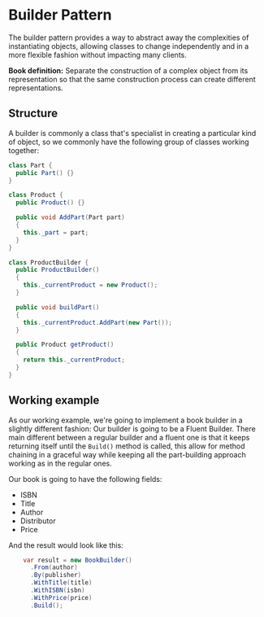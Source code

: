 # Builder Pattern

The builder pattern provides a way to abstract away the complexities of instantiating objects, allowing classes to change independently and in a more flexible fashion without impacting many clients.

**Book definition:** Separate the construction of a complex object from its representation so that the same construction process can create different representations.

## Structure

A builder is commonly a class that's specialist in creating a particular kind of object, so we commonly have the following group of classes working together:

```csharp
class Part {
  public Part() {}
}

class Product {
  public Product() {}

  public void AddPart(Part part)
  {
    this._part = part;
  }
}

class ProductBuilder {
  public ProductBuilder()
  {
    this._currentProduct = new Product();
  }

  public void buildPart()
  {
    this._currentProduct.AddPart(new Part());
  }

  public Product getProduct()
  {
    return this._currentProduct;
  }
}
```

## Working example

As our working example, we're going to implement a book builder in a slightly different fashion: Our builder is going to be a Fluent Builder. There main different between a regular builder and a fluent one is that it keeps returning itself until the `Build()` method is called, this allow for method chaining in a graceful way while keeping all the part-building approach working as in the regular ones.

Our book is going to have the following fields:

- ISBN
- Title
- Author
- Distributor
- Price

And the result would look like this:

```csharp
    var result = new BookBuilder()
      .From(author)
      .By(publisher)
      .WithTitle(title)
      .WithISBN(isbn)
      .WithPrice(price)
      .Build();
```
